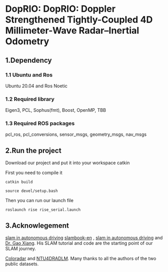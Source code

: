 # DopRIO: DopRIO: Doppler Strengthened Tightly-Coupled 4D Millimeter-Wave Radar–Inertial Odometry

## 1.Dependency
### 1.1 Ubuntu and Ros  
Ubuntu 20.04 and Ros Noetic
### 1.2 Required library
Eigen3, PCL, Sophus(fmt), Boost, OpenMP, TBB
### 1.3 Required ROS packages
pcl_ros, pcl_conversions, sensor_msgs, geometry_msgs, nav_msgs
## 2.Run the project
Download our project and put it into your workspace catkin

First you need to compile it

`catkin build`

`source devel/setup.bash`

Then you can run our launch file

`roslaunch rise rise_serial.launch`

## 3.Acknowlegement
[slam in autonomous driving](https://github.com/gaoxiang12/slam_in_autonomous_driving)
[slambook-en](https://github.com/gaoxiang12/slambook-en) , [slam in autonomous driving](https://github.com/gaoxiang12/slam_in_autonomous_driving) and [Dr. Gao Xiang](https://github.com/gaoxiang12). His SLAM tutorial and code are the starting point of our SLAM journey.

[Coloradar](https://arpg.github.io/coloradar/) and [NTU4DRADLM](https://github.com/junzhang2016/NTU4DRadLM). Many thanks to all the authors of the two public datasets.
